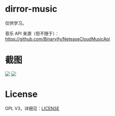 # dirror-music

仅供学习。

音乐 API 来源（但不限于）：https://github.com/Binaryify/NeteaseCloudMusicApi

# 截图

![](https://moriafly.xyz/images/S00923-16541952.png)
![](https://moriafly.xyz/images/S00923-16550562.png)

# License
GPL V3，详细见：[LICENSE](https://github.com/Moriafly/dirror-music/blob/master/LICENSE)
